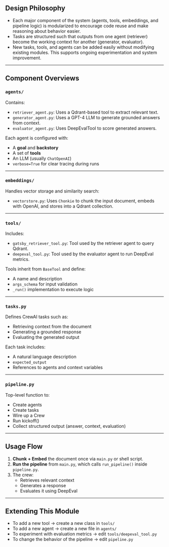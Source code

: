 ## Design Philosophy

- Each major component of the system (agents, tools, embeddings, and pipeline logic) is modularized to encourage code reuse and make reasoning about behavior easier.
- Tasks are structured such that outputs from one agent (retriever) become the working context for another (generator, evaluator).
- New tasks, tools, and agents can be added easily without modifying existing modules. This supports ongoing experimentation and system improvement.

---

## Component Overviews

### `agents/`
Contains:
- `retriever_agent.py`: Uses a Qdrant-based tool to extract relevant text.
- `generator_agent.py`: Uses a GPT-4 LLM to generate grounded answers from context.
- `evaluator_agent.py`: Uses DeepEvalTool to score generated answers.

Each agent is configured with:
- A **goal** and **backstory**
- A set of **tools**
- An LLM (usually `ChatOpenAI`)
- `verbose=True` for clear tracing during runs

---

### `embeddings/`
Handles vector storage and similarity search:
- `vectorstore.py`: Uses `Chonkie` to chunk the input document, embeds with OpenAI, and stores into a Qdrant collection.

---

### `tools/`
Includes:
- `gatsby_retriever_tool.py`: Tool used by the retriever agent to query Qdrant.
- `deepeval_tool.py`: Tool used by the evaluator agent to run DeepEval metrics.

Tools inherit from `BaseTool` and define:
- A name and description
- `args_schema` for input validation
- `_run()` implementation to execute logic

---

### `tasks.py`
Defines CrewAI tasks such as:
- Retrieving context from the document
- Generating a grounded response
- Evaluating the generated output

Each task includes:
- A natural language description
- `expected_output`
- References to agents and context variables

---

### `pipeline.py`
Top-level function to:
- Create agents
- Create tasks
- Wire up a Crew
- Run kickoff()
- Collect structured output (answer, context, evaluation)

---

## Usage Flow

1. **Chunk + Embed** the document once via `main.py` or shell script.
2. **Run the pipeline** from `main.py`, which calls `run_pipeline()` inside `pipeline.py`.
3. The crew:
   - Retrieves relevant context
   - Generates a response
   - Evaluates it using DeepEval

---

## Extending This Module

- To add a new tool → create a new class in `tools/`
- To add a new agent → create a new file in `agents/`
- To experiment with evaluation metrics → edit `tools/deepeval_tool.py`
- To change the behavior of the pipeline → edit `pipeline.py`
